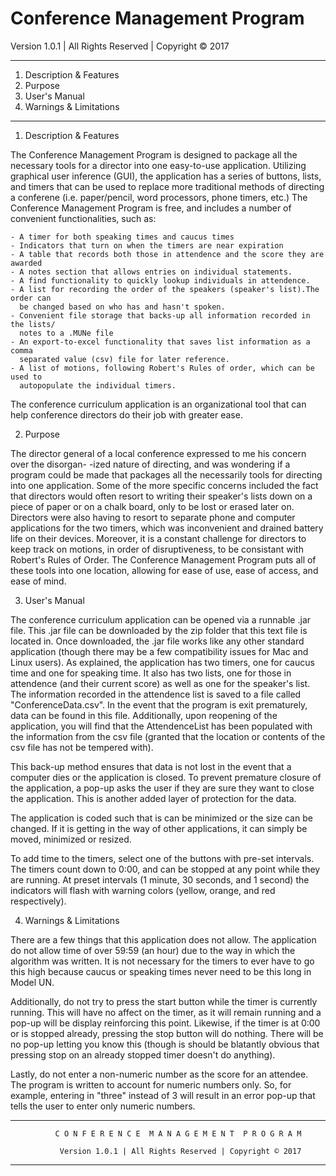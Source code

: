 # Conference Management Program
Version 1.0.1 | All Rights Reserved | Copyright © 2017

-------------------------------------------------------------------------------------------

		

1. Description & Features 
2. Purpose
3. User's Manual
4. Warnings & Limitations

--------------------------------------------------------------------------------------------

1. Description & Features

The Conference Management Program is designed to package all the necessary tools 
for a director into one easy-to-use application. Utilizing graphical user inference (GUI),
the application has a series of buttons, lists, and timers that can be used to replace
more traditional methods of directing a conferene (i.e. paper/pencil, word processors,
phone timers, etc.) The Conference Management Program is free, and includes a number of
convenient functionalities, such as:

	- A timer for both speaking times and caucus times
	- Indicators that turn on when the timers are near expiration
	- A table that records both those in attendence and the score they are awarded
	- A notes section that allows entries on individual statements.
	- A find functionality to quickly lookup individuals in attendence.
	- A list for recording the order of the speakers (speaker's list).The order can 
	  be changed based on who has and hasn't spoken.
	- Convenient file storage that backs-up all information recorded in the lists/ 
	  notes to a .MUNe file
	- An export-to-excel functionality that saves list information as a comma
	  separated value (csv) file for later reference.
	- A list of motions, following Robert's Rules of order, which can be used to 
	  autopopulate the individual timers.

The conference curriculum application is an organizational tool that can help conference
directors do their job with greater ease.



2. Purpose

The director general of a local conference expressed to me his concern over the disorgan-
-ized nature of directing, and was wondering if a program could be made that packages all 
the necessarily tools for directing into one application. Some of the more specific
concerns included the fact that directors would often resort to writing their speaker's
lists down on a piece of paper or on a chalk board, only to be lost or erased later on. 
Directors were also having to resort to separate phone and computer applications for the
two timers, which was inconvenient and drained battery life on their devices. Moreover,
it is a constant challenge for directors to keep track on motions, in order of
disruptiveness, to be consistant with Robert's Rules of Order. The Conference Management
Program puts all of these tools into one location, allowing for ease of use, ease of
access, and ease of mind.



3. User's Manual

The conference curriculum application can be opened via a runnable .jar file. This .jar
file can be downloaded by the zip folder that this text file is located in. Once
downloaded, the .jar file works like any other standard application (though there may be
a few compatibility issues for Mac and Linux users). As explained, the application has two
timers, one for caucus time and one for speaking time. It also has two lists, one for 
those in attendence (and their current score) as well as one for the speaker's list. The
information recorded in the attendence list is saved to a file called 
"ConferenceData.csv". In the event that the program is exit prematurely, data can be
found in this file. Additionally, upon reopening of the application, you will find that 
the AttendenceList has been populated with the information from the csv file (granted
that the location or contents of the csv file has not be tempered with).

This back-up method ensures that data is not lost in the event that a computer dies or
the application is closed. To prevent premature closure of the application, a pop-up
asks the user if they are sure they want to close the application. This is another added
layer of protection for the data. 

The application is coded such that is can be minimized or the size can be changed. If it
is getting in the way of other applications, it can simply be moved, minimized or
resized. 

To add time to the timers, select one of the buttons with pre-set intervals. The timers
count down to 0:00, and can be stopped at any point while they are running. At preset
intervals (1 minute, 30 seconds, and 1 second) the indicators will flash with warning
colors (yellow, orange, and red respectively). 



4. Warnings & Limitations

There are a few things that this application does not allow. The application do not allow
time of over 59:59 (an hour) due to the way in which the algorithm was written. It is not
necessary for the timers to ever have to go this high because caucus or speaking times 
never need to be this long in Model UN.

Additionally, do not try to press the start button while the timer is currently running.
This will have no affect on the timer, as it will remain running and a pop-up will be 
display reinforcing this point. Likewise, if the timer is at 0:00 or is stopped already,
pressing the stop button will do nothing. There will be no pop-up letting you know this 
(though is should be blatantly obvious that pressing stop on an already stopped timer
doesn't do anything).

Lastly, do not enter a non-numeric number as the score for an attendee. The program is 
written to account for numeric numbers only. So, for example, entering in "three" instead
of 3 will result in an error pop-up that tells the user to enter only numeric numbers.


-------------------------------------------------------------------------------------------

	          C O N F E R E N C E  M A N A G E M E N T  P R O G R A M 

	           Version 1.0.1 | All Rights Reserved | Copyright © 2017

-------------------------------------------------------------------------------------------



